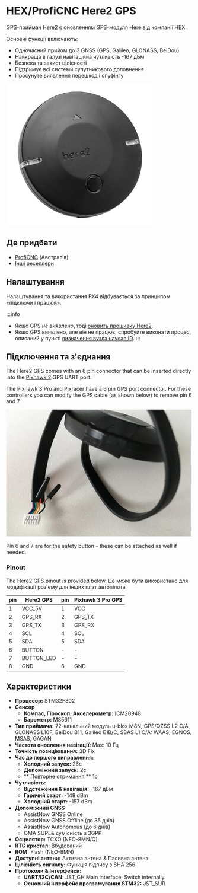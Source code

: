 # HEX/ProfiCNC Here2 GPS

GPS-приймач [Here2](http://www.proficnc.com/all-products/152-gps-module.html) є оновленням GPS-модуля Here від компанії HEX.

Основні функції включають:
- Одночасний прийом до 3 GNSS (GPS, Galileo, GLONASS, BeiDou)
- Найкраща в галузі навігаційна чутливість -167 дБм
- Безпека та захист цілісності
- Підтримує всі системи супутникового доповнення
- Просунуте виявлення перешкод і спуфінгу


<img src="../../assets/hardware/gps/here2_gps_module.jpg" />


## Де придбати

* [ProfiCNC](http://www.proficnc.com/all-products/152-gps-module.html) (Австралія)
* [Інші реселлери](http://www.proficnc.com/stores)

## Налаштування

Налаштування та використання PX4 відбувається за принципом «підключи і працюй».

:::info
- Якщо GPS *не виявлено*, тоді [оновить прошивку Here2](https://docs.cubepilot.org/user-guides/here-2/updating-here-2-firmware).
- Якщо GPS виявлено, але він не працює, спробуйте виконати процес, описаний у пункті [визначення вузла uavcan ID](https://docs.cubepilot.org/user-guides/here-2/here-2-can-mode-instruction).
:::

## Підключення та з'єднання

The Here2 GPS comes with an 8 pin connector that can be inserted directly into the [Pixhawk 2](http://www.hex.aero/wp-content/uploads/2016/07/DRS_Pixhawk-2-17th-march-2016.pdf) GPS UART port.

The Pixhawk 3 Pro and Pixracer have a 6 pin GPS port connector. For these controllers you can modify the GPS cable (as shown below) to remove pin 6 and 7.

<img src="../../assets/hardware/gps/rtk_here_plug_gps_to_6pin_connector.jpg" width="500px" />

Pin 6 and 7 are for the safety button - these can be attached as well if needed.

### Pinout

The Here2 GPS pinout is provided below. Це може бути використано для модифікації роз'єму для інших плат автопілота.

| pin | Here2 GPS  | pin | Pixhawk 3 Pro GPS |
| --- | ---------- | --- | ----------------- |
| 1   | VCC_5V     | 1   | VCC               |
| 2   | GPS_RX     | 2   | GPS_TX            |
| 3   | GPS_TX     | 3   | GPS_RX            |
| 4   | SCL        | 4   | SCL               |
| 5   | SDA        | 5   | SDA               |
| 6   | BUTTON     | -   | -                 |
| 7   | BUTTON_LED | -   | -                 |
| 8   | GND        | 6   | GND               |

## Характеристики

- **Процесор:** STM32F302
- **Сенсор**
  - **Компас, Гіроскоп, Акселерометр:** ICM20948
  - **Барометр:** MS5611
- **Тип приймача:** 72-канальний модуль u-blox M8N, GPS/QZSS L2 C/A, GLONASS L10F, BeiDou B11, Galileo E1B/C, SBAS L1 C/A: WAAS, EGNOS, MSAS, GAGAN
- **Частота оновлення навігації:** Max: 10 Гц
- **Точність позиціювання:** 3D Fix
- **Час до першого виправлення:**
  - **Холодний запуск:** 26с
  - **Допоміжний запуск:** 2с
  - ** Повторне отримання:** 1с
- **Чутливість:**
  - **Відстеження & навігація:** -167 дБм
  - **Гарячий старт:** -148 dBm
  - **Холодний старт:** -157 dBm
- **Допоміжний GNSS**
  - AssistNow GNSS Online
  - AssistNow GNSS Offline (до 35 днів)
  - AssistNow Autonomous (до 6 днів)
  - OMA SUPL& сумісність з 3GPP
- **Осцилятор:** TCXO (NEO-8MN/Q)
- **RTC кристал:** Вбудований
- **ROM:** Flash (NEO-8MN)
- **Доступні антени:** Активна антена & Пасивна антена
- **Цілісність сигналу:** Функція підпису з SHA 256
- **Протоколи & Інтерфейси:**
  - **UART/I2C/CAN:** JST_GH Main interface, Switch internally.
  - **Основний інтерфейс програмування STM32:** JST_SUR

